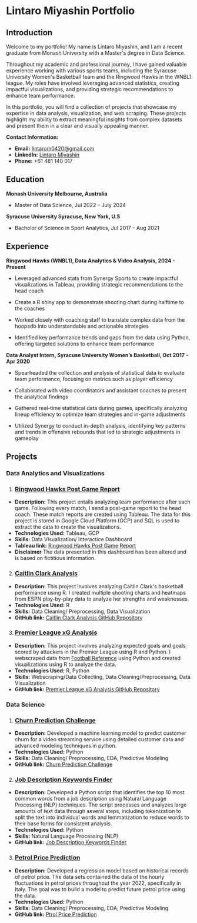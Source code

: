 # Lintaro Miyashin Portfolio

## Introduction

Welcome to my  portfolio! My name is Lintaro Miyashin, and I am a recent graduate from Monash University with a Master's degree in Data Science. 

Throughout my academic and professional journey, I have gained valuable experience working with various sports teams, including the Syracuse University Women's Basketball team and the Ringwood Hawks in the WNBL1 league. My roles have involved leveraging advanced statistics, creating impactful visualizations, and providing strategic recommendations to enhance team performance.

In this portfolio, you will find a collection of projects that showcase my expertise in data analysis, visualization, and web scraping. These projects highlight my ability to extract meaningful insights from complex datasets and present them in a clear and visually appealing manner.


**Contact Information:**
- **Email:** [lintarom0420@gmail.com](mailto:lintaro0420@gmail.com)
- **LinkedIn:** [Lintaro Miyashin](https://www.linkedin.com/in/lintaromiyashin/)
- **Phone:** +61 481 140 017

## Education 
**Monash University Melbourne, Australia**

- Master of Data Science, Jul 2022 – July 2024

**Syracuse University Syracuse, New York, U.S**

- Bachelor of Science in Sport Analytics, Jul 2017 – Aug 2021



## Experience 
**Ringwood Hawks (WNBL1), Data Analytics & Video Analysis, 2024 - Present**

- Leveraged advanced stats from Synergy Sports to create impactful visualizations in Tableau, providing strategic recommendations to the head coach
  
- Create a R shiny app to demonstrate shooting chart during halftime to the coaches

- Worked closely with coaching staff to translate complex data from the hoopsdb into understandable and actionable strategies

- Identified key performance trends and gaps from the data using Python, offering targeted solutions to enhance team performance

**Data Analyst Intern, Syracuse University Women’s Basketball, Oct 2017 – Apr 2020**

- Spearheaded the collection and analysis of statistical data to evaluate team performance, focusing on metrics such as player efficiency

- Collaborated with video coordinators and assistant coaches to present the analytical findings

- Gathered real-time statistical data during games, specifically analyzing lineup efficiency to optimize team strategies and in-game adjustments

- Utilized Synergy to conduct in-depth analysis, identifying key patterns and trends in offensive rebounds that led to strategic adjustments in gameplay
  
## Projects 

### Data Analytics and Visualizations 

1. ### [Ringwood Hawks Post Game Report](https://public.tableau.com/app/profile/lintaro.miyashin6706/viz/post_game_report/Dashboard1)
- **Description:** This project entails analyzing team performance after each game. Following every match, I send a post-game report to the head coach. These match reports are created using Tableau. The data for this project is stored in Google Cloud Platform (GCP) and SQL is used to extract the data to create the visualizations.
- **Technologies Used:** Tableau, GCP
- **Skills:** Data Visualization/ Interactice Dashboard
- **Tableau link:** [Ringwood Hawks Post Game Report](https://public.tableau.com/app/profile/lintaro.miyashin6706/viz/post_game_report/Dashboard1)
- **Disclaimer** The data presented in this dashboard has been altered and is based on fictitious information. 


2. ### [Caitlin Clark Analysis](https://www.linkedin.com/feed/update/urn:li:activity:7190848700036911104/)
- **Description:** This project involves analyzing Caitlin Clark's basketball performance using R. I created multiple shooting charts and heatmaps from ESPN play-by-play data to analyze her strengths and weaknesses.
- **Technologies Used:** R 
- **Skills:** Data Cleaning/ Preprocessing, Data Visualization
- **GitHub link:** [Caitlin Clark Analysis GitHub Repository](https://github.com/lintaro0420/caitlin_clark_analysis/tree/main)


3. ### [Premier League xG Analysis](https://www.linkedin.com/feed/update/urn:li:activity:7191967066210377728/)
- **Description:** This project involves analyzing expected goals and goals scored by attackers in the Premier League using R and Python. I webscraped data from [Football Reference](https://fbref.com/en/) using Python and created visualizations using R to analyze the data.
- **Technologies Used:** R, Python
- **Skills:** Webscraping/Data Collecting, Data Cleaning/Preprocessing, Data Visualization
- **GitHub link:** [Premier League xG Analysis GitHub Repository](https://github.com/lintaro0420/EPL-xG-Analysis/tree/main)


### Data Science

1. ### [Churn Prediction Challenge](https://github.com/lintaro0420/Churnprediction)
- **Description:** Developed a machine learning model to predict customer churn for a video streaming service using detailed customer data and advanced modeling techniques in python.
- **Technologies Used:** Python 
- **Skills:** Data Cleaning/ Preprocessing, EDA, Predictive Modeling 
- **GitHub link:** [Churn Prediction Challenge](https://github.com/lintaro0420/Churnprediction)

2. ### [Job Description Keywords Finder](https://github.com/lintaro0420/Job_Key_Words_Finder)
- **Description:** Developed a Python script that identifies the top 10 most common words from a job description using Natural Language Processing (NLP) techniques. The script processes and analyzes large amounts of text data through several steps, including tokenization to split the text into individual words and lemmatization to reduce words to their base forms for consistent analysis. 
- **Technologies Used:** Python
- **Skills:** Natural Language Processing (NLP)
- **GitHub link:** [Job Description Keywords Finder](https://github.com/lintaro0420/Job_Key_Words_Finder)

3. ### [Petrol Price Prediction](https://github.com/lintaro0420/Petrol_Price_Prediction)
- **Description:** Developed a regression model based on historical records of petrol price. The data sets contained the data of the hourly fluctuations in petrol prices throughout the year 2022, specifically in Italy. The goal was to build a model to predict future petrol price using the data. 
- **Technologies Used:** Python
- **Skills:** Data Cleaning/ Preprocessing, EDA, Predictive Modeling 
- **GitHub link:** [Ptrol Price Prediction](https://github.com/lintaro0420/Petrol_Price_Prediction)

